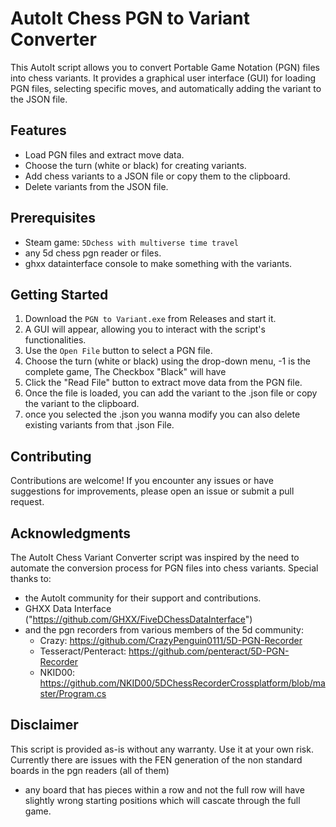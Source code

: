 # AutoIt Chess PGN to Variant Converter

This AutoIt script allows you to convert Portable Game Notation (PGN) files into chess variants. It provides a graphical user interface (GUI) for loading PGN files, selecting specific moves, and automatically adding the variant to the JSON file.

## Features

- Load PGN files and extract move data.
- Choose the turn (white or black) for creating variants.
- Add chess variants to a JSON file or copy them to the clipboard.
- Delete variants from the JSON file.

## Prerequisites

- Steam game: `5Dchess with multiverse time travel`
- any 5d chess pgn reader or files.
- ghxx datainterface console to make something with the variants.

## Getting Started

1. Download the `PGN to Variant.exe` from Releases and start it.
2. A GUI will appear, allowing you to interact with the script's functionalities.
3. Use the `Open File` button to select a PGN file.
4. Choose the turn (white or black) using the drop-down menu, -1 is the complete game, The Checkbox "Black" will have 
6. Click the "Read File" button to extract move data from the PGN file.
7. Once the file is loaded, you can add the variant to the .json file or copy the variant to the clipboard.
8. once you selected the .json you wanna modify you can also delete existing variants from that .json File.

## Contributing

Contributions are welcome! If you encounter any issues or have suggestions for improvements, please open an issue or submit a pull request.

## Acknowledgments

The AutoIt Chess Variant Converter script was inspired by the need to automate the conversion process for PGN files into chess variants. 
Special thanks to:
  - the AutoIt community for their support and contributions.
  - GHXX Data Interface ("https://github.com/GHXX/FiveDChessDataInterface")
  - and the pgn recorders from various members of the 5d community:
    - Crazy: https://github.com/CrazyPenguin0111/5D-PGN-Recorder
    - Tesseract/Penteract: https://github.com/penteract/5D-PGN-Recorder
    - NKID00: https://github.com/NKID00/5DChessRecorderCrossplatform/blob/master/Program.cs
  


## Disclaimer

This script is provided as-is without any warranty. Use it at your own risk.
Currently there are issues with the FEN generation of the non standard boards in the pgn readers (all of them)
  - any board that has pieces within a row and not the full row will have slightly wrong starting positions which will cascate through the full game.
